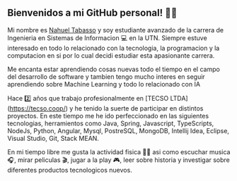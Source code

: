 ## Bienvenidos a mi GitHub personal! 🙋🏻

Mi nombre es [Nahuel Tabasso](https://www.linkedin.com/in/tabassonahuel/) y soy estudiante avanzado de la carrera de Ingenieria en Sistemas de Informacion 💻 en la UTN. Siempre estuve interesado en todo lo relacionado con la tecnologia, la programacion y la computacion en si por lo cual decidi estudiar esta apasionante carrera.

Me encanta estar aprendiendo cosas nuevas todo el tiempo en el campo del desarrollo de software y tambien tengo mucho interes en seguir aprendiendo sobre Machine Learning y todo lo relacionado con IA

Hace 2️⃣ años que trabajo profesionalmente en [TECSO LTDA] (https://tecso.coop/) y he tenido la suerte de participar en distintos proyectos.
En este tiempo me he ido perfeccionado en las siguientes tecnologias, herramientos como Java, Spring, Javascript, TypeScripts, NodeJs, Python, Angular, Mysql, PostreSQL, MongoDB, Intellij Idea, Eclipse, Visual Studio, Git, Stack MEAN.

En mi tiempo libre me gusta la actividad fisica 🏋🏻 asi como escuchar musica 🎧, mirar peliculas 🎬, jugar a la play 🎮, leer sobre historia y investigar sobre diferentes productos tecnologicos nuevos.

